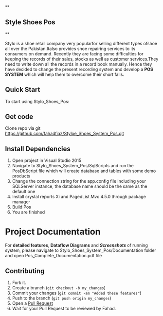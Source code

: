 <!DOCTYPE html>
<html>

<head>
  <meta charset="utf-8">
  <meta name="viewport" content="width=device-width, initial-scale=1.0">
  <title>Style_Shoes_System</title>
  <link rel="stylesheet" href="https://stackedit.io/style.css" />
</head>

<body class="stackedit">
  <div class="stackedit__html"><p>**</p>
<h2 id="style-shoes-pos">Style Shoes Pos</h2>
<p>**</p>
<p>Stylo is a shoe retail company very popularfor selling different types ofshoe all over the Pakistan.Italso provides shoe repairing services to its consumers on demand. Recently they are facing some difficulties for keeping the records of their sales, stocks as well as customer services.They need to write down all the records in a record book manually. Hence they have decided to change the present recording system and develop a <strong>POS SYSTEM</strong> which will help them to overcome their short falls.</p>
<h2 id="quick-start">Quick Start</h2>
<p>To start using Stylo_Shoes_Pos:</p>
<h2 id="get-code">Get code</h2>
<p>Clone repo via git<br>
<a href="https://github.com/fahadfiaz/Styloe_Shoes_System_Pos.git">https://github.com/fahadfiaz/Styloe_Shoes_System_Pos.git</a></p>
<h2 id="install-dependencies">Install Dependencies</h2>
<ol>
<li>Open project in Visual Studio 2015</li>
<li>Navigate to Stylo_Shoes_System_Pos/SqlScripts and run the PosDbScript file which will create database and tables with some demo products</li>
<li>Change the connection string for the app.config file including your SQLServer instance, the database name should be the same as the default one</li>
<li>Install crystal reports Xi and PagedList.Mvc 4.5.0 through package manager</li>
<li>Build Pos</li>
<li>You are finished</li>
</ol>
<h1 id="project-documentation">Project Documentation</h1>
<p>For <strong>detailed features</strong>, <strong>Dataflow Diagrams</strong> and <em><strong>Screenshots</strong></em> of running system, please navigate to Stylo_Shoes_System_Pos/Documentation folder and open Pos_Complete_Documentation.pdf file</p>
<h2 id="contributing">Contributing</h2>
<ol>
<li>Fork it.</li>
<li>Create a branch (<code>git checkout -b my_changes</code>)</li>
<li>Commit your changes (<code>git commit -am "Added these features"</code>)</li>
<li>Push to the branch (<code>git push origin my_changes</code>)</li>
<li>Open a  <a href="http://github.com/github/pos/pulls">Pull Request</a></li>
<li>Wait for your Pull Request to be reviewed by Fahad.</li>
</ol>
</div>
</body>

</html>
